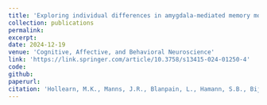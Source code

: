 ```yaml
---
title: 'Exploring individual differences in amygdala-mediated memory modulation'
collection: publications
permalink:
excerpt:
date: 2024-12-19
venue: 'Cognitive, Affective, and Behavioral Neuroscience'
link: 'https://link.springer.com/article/10.3758/s13415-024-01250-4'
code:
github:
paperurl:
citation: 'Hollearn, M.K., Manns, J.R., Blanpain, L., Hamann, S.B., Bijanki, K., Gross, R.E., Drane, L.D., <b>Campbell, J.M.</b>, Wahlstrom, K.L., Light, G.F., Tasevac, A., Demarest, P., Brunner, P., Willie, J.T., Inman, C.S. <i>Cognitive, Affective, and Behavioral Neuroscience.</i> 2024.'
---
```

